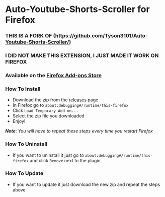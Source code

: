 Auto-Youtube-Shorts-Scroller for Firefox
============================
### THIS IS A FORK OF (https://github.com/Tyson3101/Auto-Youtube-Shorts-Scroller/)
### I DID NOT MAKE THIS EXTENSION, I JUST MADE IT WORK ON FIREFOX

### Available on the [Firefox Add-ons Store](https://addons.mozilla.org/en-US/firefox/addon/auto-youtube-shorts-scroller/)

### How To Install
- Download the zip from the [releases](https://github.com/SoRadGaming/Auto-Youtube-Shorts-Scroller/releases) page
- In Firefox go to `about:debugging#/runtime/this-firefox`
- Click `Load Temporary Add-on...`
- Select the zip file you downloaded
- Enjoy!

_**Note**_: _You will have to repeat these steps every time you restart Firefox_

### How To Uninstall
- If you want to uninstall it just go to `about:debugging#/runtime/this-firefox` and click `Remove` next to the plugin

### How To Update
- If you want to update it just download the new zip and repeat the steps above